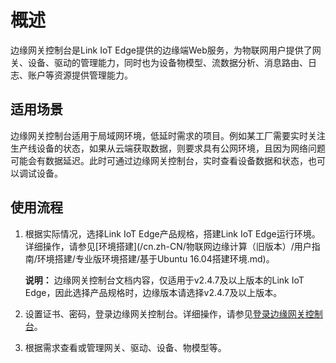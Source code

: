 # 概述

边缘网关控制台是Link IoT Edge提供的边缘端Web服务，为物联网用户提供了网关、设备、驱动的管理能力，同时也为设备物模型、流数据分析、消息路由、日志、账户等资源提供管理能力。

## 适用场景

边缘网关控制台适用于局域网环境，低延时需求的项目。例如某工厂需要实时关注生产线设备的状态，如果从云端获取数据，则要求具有公网环境，且因为网络问题可能会有数据延迟。此时可通过边缘网关控制台，实时查看设备数据和状态，也可以调试设备。

## 使用流程

1.  根据实际情况，选择Link IoT Edge产品规格，搭建Link IoT Edge运行环境。详细操作，请参见[环境搭建](/cn.zh-CN/物联网边缘计算（旧版本）/用户指南/环境搭建/专业版环境搭建/基于Ubuntu 16.04搭建环境.md)。

    **说明：** 边缘网关控制台文档内容，仅适用于v2.4.7及以上版本的Link IoT Edge，因此选择产品规格时，边缘版本请选择v2.4.7及以上版本。

2.  设置证书、密码，登录边缘网关控制台。详细操作，请参见[登录边缘网关控制台](/cn.zh-CN/物联网边缘计算（旧版本）/用户指南/边缘网关控制台/登录边缘网关控制台.md)。

3.  根据需求查看或管理网关、驱动、设备、物模型等。



